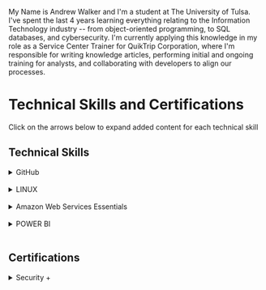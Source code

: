My Name is Andrew Walker and I'm a student at The University of Tulsa. 
I've spent the last 4 years learning everything relating to the Information Technology industry -- from object-oriented programming,  to SQL databases, and cybersecurity. 
I'm currently applying this knowledge in my role as a Service Center Trainer for QuikTrip Corporation, where I'm responsible for      writing knowledge articles, performing initial and ongoing training for analysts, and collaborating with developers to align our     processes.

<h1> Technical Skills and Certifications </h1>

Click on the arrows below to expand added content for each technical skill

<h2> Technical Skills </h2>

<details>
  <summary>GitHub</summary>

<h5> Description: </h5>
Completed 12 introductory courses from lab.github.com/courses

The 12 GitHub labs include an overview of fundamental GitHub skills including:
<ul>
<li>GitHub page navigation</li>
<li>Issues, pull requests, and the structure of a GitHub repository</li>
<li>Formatting content using Markdown</li>
<li>Creating and merging Pull Requests</li>
<li>Publishing repositories using GitHub Pages</li>
<li>Contributing to repositories in the GitHub community</li>
<li>Uploading existing projects to GitHub</li>
<li>Review and Accept a pull request</li>
<li>Enable security features and detect vulnerable dependencies in repositories</li> 
<li>Utilize best practices to keep sensitive data out of repositories</li>
<li>Automate and document release changes</li>
<li>Resolve bugs after a release</li>
</ul>
</details>

<br>

<details><summary>LINUX</summary>

<h5> Description: </h5>
Completed LPI Linux Essentials course offered by linuxacademy.com

The LPI Linux Essentials course included an overview of the major components of the Linux operating system and understanding of security and administration related topics to include:

<ul>
  <li>Linux Evolution and Popular Operating Systems</li>
  <li>How to Access a Linux Installation</li>
  <li>Major Open Source Applications</li>
  <li>Understanding Open Source Software and Licensing</li>
  <li>ICT Skills and Working in Linux</li>
  <li>Command Line Basics</li>
  <li>Use Command Line Basics to Get Help</li>
  <li>Use Directories and List Files</li>
  <li>Create, Move, and Delete Files</li>
  <li>Archive Files on the Command Line</li>
  <li>Search and Extract Data from Files</li>
  <li>Turn Commands into a Script</li>
  <li>Choose an Operating System</li>
  <li>Understand Computer Hardware</li>
  <li>Where Data is Stored</li>
  <li>Your Computer on the Network</li>
  <li>Basic Security and Identifying User Types</li>
  <li>Create Users and Groups </li>
  <li>Mane File Permissions and Ownership</li>
  <li>Special Directories and Files</li>
</ul>

</details>

<br>

<details>
  <summary>Amazon Web Services Essentials</summary>

<h5> Description: </h5>
Completed AWS Essentials course offered by linuxacademy.com

The AWS Essentials course included an overview of fundamental Amazon Web Services products and capabilities to include:

<ul>
  <li>Account Basics</li>
  <li>Managing AWS Access with Users, Groups, and Roles</li>
  <li>Networking Services and Connectiviy</li>
  <li>Virtual Privat Cloud (VPC)</li>
  <li>Compute Services</li>
  <li>Elastic Cloud Compute (EC2)</li>
  <li>Storage Services</li>
  <li>Database Services</li>
  <li>Monitoring, Alerts, and Notifications</li>
  <li>Simple Notification Service (SNS)</li>
  <li>Management Tools</li>
  <li>Load Balancing, Elasticity, and Scalability</li>
  <li>Auto Scaling</li>
  <li>Route 53</li>
  <li>Serverless Compute</li>
</ul>

</details>

<br>

<details><summary>POWER BI</summary>

<h5> Description: </h5>
Completed Power BI course offered by EdX at https://powerbi.microsoft.com/en-us/learning/ 

The 8 Power BI modules provided an overview of fundamental data analysis and visualization to include:

<ul>
  <li>Get Clean and Transformed Data into Power BI</li>
  <li>Model Data by Calculated Columns, Tables, and Data Model</li>
  <li>Visual Data with Charts, Graphs, Slicers, and Conditional Formatting</li>
  <li>Design Dashboards to Communicate a User’s Story</li>
  <li>Format Excel to Use Compatibly with Power BI</li>
  <li>Manage and Update both Data Content and Security</li>
  <li>Construct Connections to Servers</li>
  <li>Publish Power BI Dashboards and Reports</li>
  <li>DAX functions, Tables, and Filtering</li>
</ul>

</details>

<br>

<h2> Certifications </h2>

<details><summary> Security + </summary>

<h5>Description:</h5>
The Security + certification offers an overview of important cybersecurity concepts including:

<ul>
<li>Threats, Attacks and Vulnerabilities</li>
<li>Technologies and Tools </li>
<li>Architecture and Design</li>
<li>Identity and Access Management </li>
<li>Risk Management</li>
<li>Cryptography and PKI</li>
<ul>
